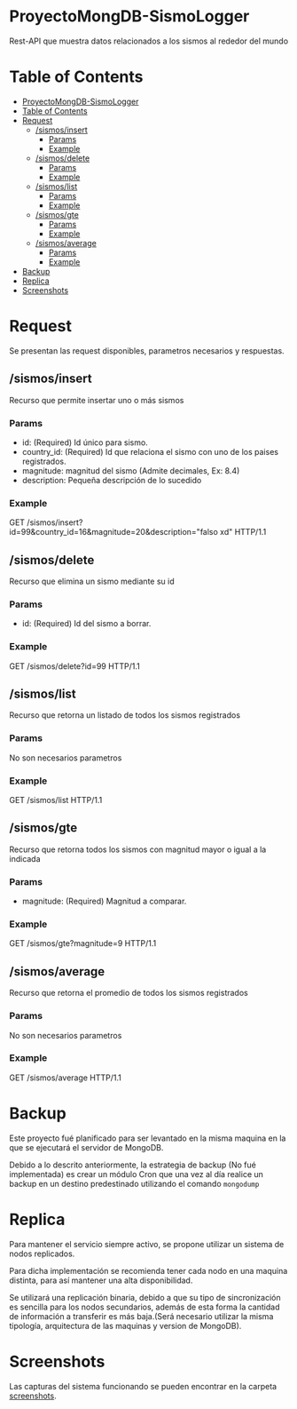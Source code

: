 # ProyectoMongDB-SismoLogger
Rest-API que muestra datos relacionados a los sismos al rededor del mundo

# Table of Contents
- [ProyectoMongDB-SismoLogger](#proyectomongdb-sismologger)
- [Table of Contents](#table-of-contents)
- [Request](#request)
  - [/sismos/insert](#sismosinsert)
    - [Params](#params)
    - [Example](#example)
  - [/sismos/delete](#sismosdelete)
    - [Params](#params-1)
    - [Example](#example-1)
  - [/sismos/list](#sismoslist)
    - [Params](#params-2)
    - [Example](#example-2)
  - [/sismos/gte](#sismosgte)
    - [Params](#params-3)
    - [Example](#example-3)
  - [/sismos/average](#sismosaverage)
    - [Params](#params-4)
    - [Example](#example-4)
- [Backup](#backup)
- [Replica](#replica)
- [Screenshots](#screenshots)


# Request
Se presentan las request disponibles, parametros necesarios y respuestas.

## /sismos/insert
Recurso que permite insertar uno o más sismos
### Params
- id: (Required) Id único para sismo.
- country_id: (Required) Id que relaciona el sismo con uno de los paises registrados.
- magnitude: magnitud del sismo (Admite decimales, Ex: 8.4)
- description: Pequeña descripción de lo sucedido
### Example
GET /sismos/insert?id=99&country_id=16&magnitude=20&description="falso xd" HTTP/1.1

## /sismos/delete
Recurso que elimina un sismo mediante su id
### Params
- id: (Required) Id del sismo a borrar.
### Example
GET /sismos/delete?id=99 HTTP/1.1

## /sismos/list
Recurso que retorna un listado de todos los sismos registrados
### Params
No son necesarios parametros
### Example
GET /sismos/list HTTP/1.1

## /sismos/gte
Recurso que retorna todos los sismos con magnitud mayor o igual a la indicada
### Params
- magnitude: (Required) Magnitud a comparar.
### Example
GET /sismos/gte?magnitude=9 HTTP/1.1

## /sismos/average
Recurso que retorna el promedio de todos los sismos registrados
### Params
No son necesarios parametros
### Example
GET /sismos/average HTTP/1.1

# Backup
Este proyecto fué planificado para ser levantado en la misma maquina en la que se ejecutará el servidor de MongoDB.

Debido a lo descrito anteriormente, la estrategia de backup (No fué implementada) es crear un módulo Cron que una vez al día realice un backup en un destino predestinado utilizando el comando ```mongodump``` 

# Replica

Para mantener el servicio siempre activo, se propone utilizar un sistema de nodos replicados.

Para dicha implementación se recomienda tener cada nodo en una maquina distinta, para así mantener una alta disponibilidad.

Se utilizará una replicación binaria, debido a que su tipo de sincronización es sencilla para los nodos secundarios, además de esta forma la cantidad de información a transferir es más baja.(Será necesario utilizar la misma tipología, arquitectura de las maquinas y version de MongoDB).

# Screenshots

Las capturas del sistema funcionando se pueden encontrar en la carpeta [screenshots](https://github.com/piponsio/ProyectoMongDB-SismoLogger/tree/master/screenshots).